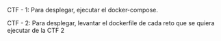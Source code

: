 CTF - 1:
Para desplegar, ejecutar el docker-compose.

CTF - 2:
Para desplegar, levantar el dockerfile de cada reto que se quiera ejecutar de la CTF 2